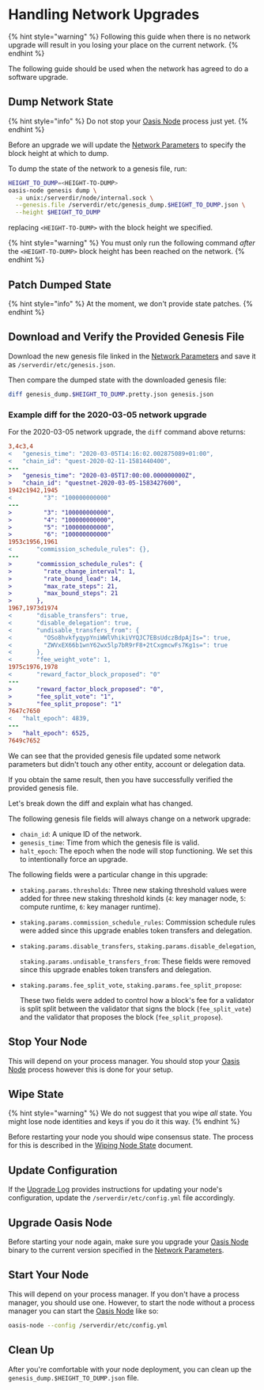 # Handling Network Upgrades

{% hint style="warning" %}
Following this guide when there is no network upgrade will result in you losing your place on the current network.
{% endhint %}

The following guide should be used when the network has agreed to do a software upgrade.

## Dump Network State

{% hint style="info" %}
Do not stop your [Oasis Node](../prerequisites/oasis-node.md) process just yet.
{% endhint %}

Before an upgrade we will update the [Network Parameters](../../oasis-network/network-parameters.md) to specify the block height at which to dump.

To dump the state of the network to a genesis file, run:

```bash
HEIGHT_TO_DUMP=<HEIGHT-TO-DUMP>
oasis-node genesis dump \
  -a unix:/serverdir/node/internal.sock \
  --genesis.file /serverdir/etc/genesis_dump.$HEIGHT_TO_DUMP.json \
  --height $HEIGHT_TO_DUMP
```

replacing `<HEIGHT-TO-DUMP>` with the block height we specified.

{% hint style="warning" %}
You must only run the following command _after_ the `<HEIGHT-TO-DUMP>` block height has been reached on the network.
{% endhint %}

## Patch Dumped State

{% hint style="info" %}
At the moment, we don't provide state patches.
{% endhint %}

## Download and Verify the Provided Genesis File

Download the new genesis file linked in the [Network Parameters](../../oasis-network/network-parameters.md) and save it as `/serverdir/etc/genesis.json`.

Then compare the dumped state with the downloaded genesis file:

```bash
diff genesis_dump.$HEIGHT_TO_DUMP.pretty.json genesis.json
```

### Example diff for the 2020-03-05 network upgrade

For the 2020-03-05 network upgrade, the `diff` command above returns:

```diff
3,4c3,4
<   "genesis_time": "2020-03-05T14:16:02.002875089+01:00",
<   "chain_id": "quest-2020-02-11-1581440400",
---
>   "genesis_time": "2020-03-05T17:00:00.000000000Z",
>   "chain_id": "questnet-2020-03-05-1583427600",
1942c1942,1945
<         "3": "100000000000"
---
>         "3": "100000000000",
>         "4": "100000000000",
>         "5": "100000000000",
>         "6": "100000000000"
1953c1956,1961
<       "commission_schedule_rules": {},
---
>       "commission_schedule_rules": {
>         "rate_change_interval": 1,
>         "rate_bound_lead": 14,
>         "max_rate_steps": 21,
>         "max_bound_steps": 21
>       },
1967,1973d1974
<       "disable_transfers": true,
<       "disable_delegation": true,
<       "undisable_transfers_from": {
<         "OSo8hvkfyqypYniWWlVhikiVYQJC7EBsUdczBdpAjIs=": true,
<         "ZWVxEX66b1wnY62wx5lp7bR9rF8+2tCxgmcwFs7Kg1s=": true
<       },
<       "fee_weight_vote": 1,
1975c1976,1978
<       "reward_factor_block_proposed": "0"
---
>       "reward_factor_block_proposed": "0",
>       "fee_split_vote": "1",
>       "fee_split_propose": "1"
7647c7650
<   "halt_epoch": 4839,
---
>   "halt_epoch": 6525,
7649c7652
```

We can see that the provided genesis file updated some network parameters but didn't touch any other entity, account or delegation data.

If you obtain the same result, then you have successfully verified the provided genesis file.

Let's break down the diff and explain what has changed.

The following genesis file fields will always change on a network upgrade:

* `chain_id`: A unique ID of the network.
* `genesis_time`: Time from which the genesis file is valid.
* `halt_epoch`: The epoch when the node will stop functioning. We set this to intentionally force an upgrade.

The following fields were a particular change in this upgrade:

* `staking.params.thresholds`: Three new staking threshold values were added for three new staking threshold kinds \(`4`: key manager node, `5`: compute runtime, `6`: key manager runtime\).
* `staking.params.commission_schedule_rules`: Commission schedule rules were added since this upgrade enables token transfers and delegation.
* `staking.params.disable_transfers`, `staking.params.disable_delegation`,

  `staking.params.undisable_transfers_from`: These fields were removed since this upgrade enables token transfers and delegation.

* `staking.params.fee_split_vote`, `staking.params.fee_split_propose`:

  These two fields were added to control how a block's fee for a validator is split split between the validator that signs the block \(`fee_split_vote`\) and the validator that proposes the block \(`fee_split_propose`\).

## Stop Your Node

This will depend on your process manager. You should stop your [Oasis Node](../prerequisites/oasis-node.md) process however this is done for your setup.

## Wipe State

{% hint style="warning" %}
We do not suggest that you wipe _all_ state. You might lose node identities and keys if you do it this way.
{% endhint %}

Before restarting your node you should wipe consensus state. The process for this is described in the [Wiping Node State](wiping-node-state.md#state-wipe-and-keep-node-identity) document.

## Update Configuration

If the [Upgrade Log](../upgrade-log.md) provides instructions for updating your node's configuration, update the `/serverdir/etc/config.yml` file accordingly.

## Upgrade Oasis Node

Before starting your node again, make sure you upgrade your [Oasis Node](../prerequisites/oasis-node.md) binary to the current version specified in the [Network Parameters](../../oasis-network/network-parameters.md).

## Start Your Node

This will depend on your process manager. If you don't have a process manager, you should use one. However, to start the node without a process manager you can start the [Oasis Node](../prerequisites/oasis-node.md) like so:

```bash
oasis-node --config /serverdir/etc/config.yml
```

## Clean Up

After you're comfortable with your node deployment, you can clean up the `genesis_dump.$HEIGHT_TO_DUMP.json` file.

